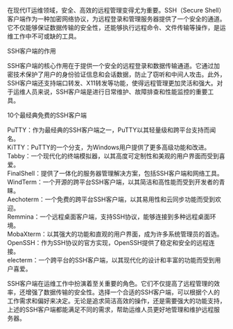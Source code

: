 在现代IT运维领域，安全、高效的远程管理变得尤为重要。SSH（Secure Shell）客户端作为一种加密网络协议，为远程登录和管理服务器提供了一个安全的通道。它不仅能够保证数据传输的安全性，还能够执行远程命令、文件传输等操作，是运维工作中不可或缺的工具。

SSH客户端的作用

SSH客户端的核心作用在于提供一个安全的远程登录和数据传输通道。它通过加密技术保护了用户的身份验证信息和会话数据，防止了窃听和中间人攻击。此外，SSH客户端还支持端口转发、X11转发等功能，使得远程管理更加灵活和强大。对于运维人员来说，SSH客户端是进行日常维护、故障排查和性能监控的重要工具。

10个最经典免费的SSH客户端

PuTTY：作为最经典的SSH客户端之一，PuTTY以其轻量级和跨平台支持而闻名。  
KiTTY：PuTTY的一个分支，为Windows用户提供了更多高级功能和改进。  
Tabby：一个现代化的终端模拟器，以其高度可定制性和美观的用户界面而受到喜爱。  
FinalShell：提供了一体化的服务器管理解决方案，包括SSH客户端和网络工具。  
WindTerm：一个开源的跨平台SSH客户端，以其简洁和高性能而受到开发者的青睐。  
Aechoterm：一个免费的跨平台SSH客户端，以其易用性和云同步功能而受到欢迎。  
Remmina：一个远程桌面客户端，支持SSH协议，能够连接到多种远程桌面环境。  
MobaXterm：以其强大的功能和直观的用户界面，成为许多系统管理员的首选。  
OpenSSH：作为SSH协议的官方实现，OpenSSH提供了稳定和安全的远程连接。  
electerm：一个跨平台的SSH客户端，以其现代化的设计和丰富的功能而受到用户喜爱。  

SSH客户端在运维工作中扮演着至关重要的角色。它们不仅提高了远程管理的效率，还增强了数据传输的安全性。选择一个合适的SSH客户端，可以根据个人的工作需求和偏好来决定。无论是追求简洁高效的操作，还是需要强大的功能支持，上述的SSH客户端都能满足不同的需求，帮助运维人员更好地管理和维护远程服务器。